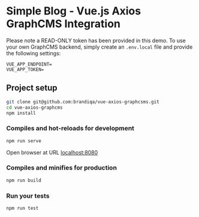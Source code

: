 # Simple Blog - Vue.js Axios GraphCMS Integration

Please note a READ-ONLY token has been provided in this demo. To use your own GraphCMS backend, simply create an `.env.local` file and provide the following settings:

```env
VUE_APP_ENDPOINT=
VUE_APP_TOKEN=
```

## Project setup

```bash
git clone git@github.com:brandiqa/vue-axios-graphcsms.git
cd vue-axios-graphcms
npm install
```

### Compiles and hot-reloads for development

```bash
npm run serve
```

Open browser at URL [localhost:8080](http://localhost:8080)

### Compiles and minifies for production

```bash
npm run build
```

### Run your tests

```bash
npm run test
```
